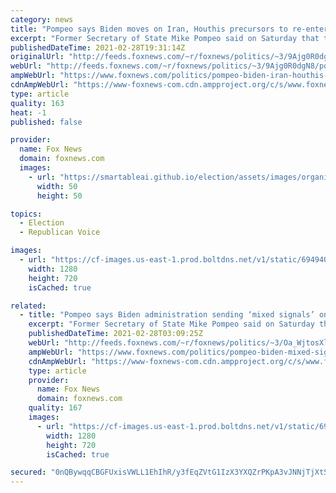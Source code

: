 ```yaml
---
category: news
title: "Pompeo says Biden moves on Iran, Houthis precursors to re-entering 'crazy, crappy' nuclear deal"
excerpt: "Former Secretary of State Mike Pompeo said on Saturday that the Biden administration's moves to drop a sanctions push on Iran and revoke a terrorist declaration on Iran-backed Houthis were precursors to re-entering what he described as the \"crazy, crappy\" 2015 nuclear deal."
publishedDateTime: 2021-02-28T19:31:14Z
originalUrl: "http://feeds.foxnews.com/~r/foxnews/politics/~3/9Ajg0R0dgN8/pompeo-biden-iran-houthis-nuclear-deal"
webUrl: "http://feeds.foxnews.com/~r/foxnews/politics/~3/9Ajg0R0dgN8/pompeo-biden-iran-houthis-nuclear-deal"
ampWebUrl: "https://www.foxnews.com/politics/pompeo-biden-iran-houthis-nuclear-deal.amp"
cdnAmpWebUrl: "https://www-foxnews-com.cdn.ampproject.org/c/s/www.foxnews.com/politics/pompeo-biden-iran-houthis-nuclear-deal.amp"
type: article
quality: 163
heat: -1
published: false

provider:
  name: Fox News
  domain: foxnews.com
  images:
    - url: "https://smartableai.github.io/election/assets/images/organizations/foxnews.com-50x50.jpg"
      width: 50
      height: 50

topics:
  - Election
  - Republican Voice

images:
  - url: "https://cf-images.us-east-1.prod.boltdns.net/v1/static/694940094001/f4390b48-7d19-4e62-b1c3-bf5adacaa001/436db621-11ed-418d-9084-282486783be2/1280x720/match/image.jpg"
    width: 1280
    height: 720
    isCached: true

related:
  - title: "Pompeo says Biden administration sending ‘mixed signals’ on China's human rights abuses"
    excerpt: "Former Secretary of State Mike Pompeo said on Saturday that the Biden administration has sent \"mixed signals\" on the Chinese persecution of religious minorities in Xinjiang -- and called for the administration to impose \"real costs\" on Beijing."
    publishedDateTime: 2021-02-28T03:09:25Z
    webUrl: "http://feeds.foxnews.com/~r/foxnews/politics/~3/Oa_WjtosXlc/pompeo-biden-mixed-signals-chinas-human-rights-abuses"
    ampWebUrl: "https://www.foxnews.com/politics/pompeo-biden-mixed-signals-chinas-human-rights-abuses.amp"
    cdnAmpWebUrl: "https://www-foxnews-com.cdn.ampproject.org/c/s/www.foxnews.com/politics/pompeo-biden-mixed-signals-chinas-human-rights-abuses.amp"
    type: article
    provider:
      name: Fox News
      domain: foxnews.com
    quality: 167
    images:
      - url: "https://cf-images.us-east-1.prod.boltdns.net/v1/static/694940094001/f4390b48-7d19-4e62-b1c3-bf5adacaa001/436db621-11ed-418d-9084-282486783be2/1280x720/match/image.jpg"
        width: 1280
        height: 720
        isCached: true

secured: "0nQBywqqCBGFUxisVWLL1EhIhR/y3fEqZVtG1IzX3YXQZrPKpA3vJNNjTjXtSZV9OzDr3PNARikm+6NicLnpbIFnjOOBMLGveoDExVw+yVBB0o4w70o2/ZBu3UBezupiubDjzV2MjT54VwbwyzcPtY8ANtd2Hq5qG9RsNOjZIsIKm9VPGq/lhu2MTymGaxBR9XFpWhIGkh7KRYgKm3xaHLZJhRUAub8r04MAhXwfdsdiCUU467QcIK7IV7dJvlnnOlz3emIVjiLsoIVHkITcoORPDIg1kGzcNaKYHB2GARg2QrlGs6o/pycevz4Z8mMMz26Mx3iFobW43+FNr9dAg6goQSTtjZ7+N6qzqTR5eZM=;pb9ap+87gKlYDBEp25E0pQ=="
---
```


